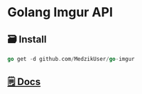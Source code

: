 # Golang Imgur API

## 🗃 Install

```go
go get -d github.com/MedzikUser/go-imgur
```

## [🗒 Docs](https://pkg.go.dev/github.com/MedzikUser/go-imgur)
